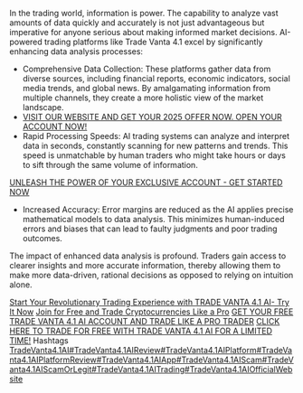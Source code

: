 In the trading world, information is power. The capability to analyze vast amounts of data quickly and accurately is not just advantageous but imperative for anyone serious about making informed market decisions. AI-powered trading platforms like Trade Vanta 4.1 excel by significantly enhancing data analysis processes:

- Comprehensive Data Collection: These platforms gather data from diverse sources, including financial reports, economic indicators, social media trends, and global news. By amalgamating information from multiple channels, they create a more holistic view of the market landscape.
- [VISIT OUR WEBSITE AND GET YOUR 2025 OFFER NOW. OPEN YOUR ACCOUNT NOW!
](https://www.cryptoalertscam.com/trade-vanta-4-1-ai-review/)
- Rapid Processing Speeds: AI trading systems can analyze and interpret data in seconds, constantly scanning for new patterns and trends. This speed is unmatchable by human traders who might take hours or days to sift through the same volume of information.

[UNLEASH THE POWER OF YOUR EXCLUSIVE ACCOUNT - GET STARTED NOW](https://www.cryptoalertscam.com/trade-vanta-4-1-ai-review/)
- Increased Accuracy: Error margins are reduced as the AI applies precise mathematical models to data analysis. This minimizes human-induced errors and biases that can lead to faulty judgments and poor trading outcomes.

The impact of enhanced data analysis is profound. Traders gain access to clearer insights and more accurate information, thereby allowing them to make more data-driven, rational decisions as opposed to relying on intuition alone.

[Start Your Revolutionary Trading Experience with TRADE VANTA 4.1 AI- Try It Now](https://www.cryptoalertscam.com/trade-vanta-4-1-ai-review/)
[Join for Free and Trade Cryptocurrencies Like a Pro](https://www.cryptoalertscam.com/trade-vanta-4-1-ai-review/)
[GET YOUR FREE TRADE VANTA 4.1 AI ACCOUNT AND TRADE LIKE A PRO TRADER](https://www.cryptoalertscam.com/trade-vanta-4-1-ai-review/)
[CLICK HERE TO TRADE FOR FREE WITH TRADE VANTA 4.1 AI FOR A LIMITED TIME!](https://www.cryptoalertscam.com/trade-vanta-4-1-ai-review/)
Hashtags 
[TradeVanta4.1AI#TradeVanta4.1AIReview#TradeVanta4.1AIPlatform#TradeVanta4.1AIPlatformReview#TradeVanta4.1AIApp#TradeVanta4.1AIScam#TradeVanta4.1AIScamOrLegit#TradeVanta4.1AITrading#TradeVanta4.1AIOfficialWebsite](https://www.cryptoalertscam.com/trade-vanta-4-1-ai-review/)
